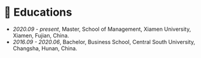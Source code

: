 # 📖 Educations
- *2020.09 - present*, Master, School of Management, Xiamen University, Xiamen, Fujian, China.
- *2016.09 - 2020.06*, Bachelor, Business School, Central South University, Changsha, Hunan, China.
